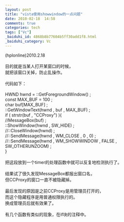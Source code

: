 ```yaml
---
layout: post
title: "vista使用showwindow的一点问题"
date: 2010-02-18  14:58
comments: true
categories: tech
tags: ["Vc"]
_baiduhi_id: 4868b8b77604b5ff30add1f8.html
_baiduhi_category: Vc
---
```


(hplonline)2010.2.18<br/><br/>
目的就是当某人打开某窗口的时候，<br/>
就把该窗口关掉，防止乱操作。<br/><br/>
代码如下：<br/><br/>
HWND hwnd = ::GetForegroundWindow() ;<br/>
const MAX_BUF = 100 ;<br/>
char buf[MAX_BUF] ;<br/>
::GetWindowText(hwnd , buf , MAX_BUF) ;<br/>
if ( strstr(buf , "CCProxy") ){<br/>
//MessageBox(buf) ;<br/>
::ShowWindow(hwnd , SW_HIDE) ;<br/>
//::CloseWindow(hwnd) ;<br/>
//::SendMessage(hwnd , WM_CLOSE , 0 , 0) ;<br/>
//::SendMessage(hwnd , WM_SHOWWINDOW , FALSE , SW_OTHERUNZOOM) ;<br/>
}<br/><br/>
把这段放到一个timer的处理函数中就可以反复地检测执行了。<br/><br/>
结果试了很久发现MessageBox都报出窗口名，<br/>
但CCProxy的窗口一直不被隐藏掉。<br/><br/>
最后发现的原因是之前CCProxy是用管理员打开的，<br/>
而这个隐藏程序是用普通权限执行的。<br/>
换成管理员后就有效果了。<br/><br/>
有几个函数有类似的现象，在if块的注释中。<br/><br/>
